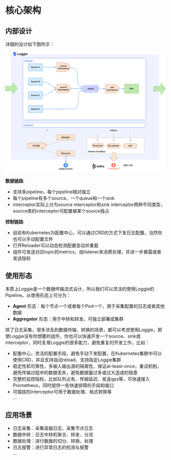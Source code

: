 # 核心架构

## 内部设计
详细的设计如下图所示：

![](imgs/loggie-full-arch.png)

**数据链路**:

- 支持多pipeline，每个pipeline相对独立
- 每个pipeline有多个source、一个queue和一个sink
- interceptor实际上分为source interceptor和sink interceptor两种不同类型，source类的interceptor可配置被某个source独占

**控制链路**:

- 目前有Kubernetes为配置中心，可以通过CRD的方式下发日志配置，当然你也可以手动配置文件
- 打开Reloader可以动态检测配置变动并重载
- 组件可发送对应topic的metrics，由listener来消费处理，并进一步暴露或者发送指标

## 使用形态
本质上Loggie是一个数据传输流式设计，所以我们可以灵活的使用Loggie的Pipeline。从使用形态上可分为：  

- **Agent** 形态：每个节点一个或者每个Pod一个，用于采集配置的日志或者其他数据
- **Aggregator** 形态：用于中转和转发，可独立部署成集群

除了日志采集，很多涉及到数据传输、转换的场景，都可以考虑使用Loggie，即使Loggie没有你想要的组件，你也可以快速开发一个source、sink或interceptor，同时复用Loggie的很多能力，避免重复的开发工作，比如：

- 配置中心，灵活的配置手段，避免手动下发配置，在Kubernetes集群中可以使用CRD，并且支持自动reload、支持指定Loggie集群
- 稳定性和可靠性，多输入输出源的隔离性，保证at-least-once，重试机制，避免传输过程中的数据丢失，避免数据量过多或过大造成的隐患
- 完整的监控指标，比如队列占有、传输延迟、发送qps等，可快速接入Prometheus，同时提供一些快速排障的手段和接口
- 可插拔的interceptor可用于数据处理、格式转换等  
...

## 应用场景

- 日志采集：采集容器日志、采集节点日志
- 数据中转：日志中转机聚合、转发、分流
- 数据处理：进行数据的切分、转换、处理
- 日志报警：进行异常日志的检测与报警  
...